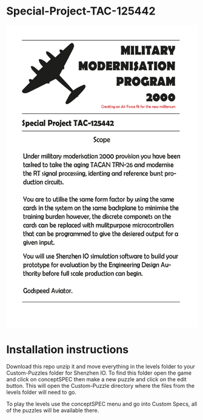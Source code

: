 # Special-Project-TAC-125442

![Alt text](/CONTRACT.png?raw=true "U8G2 Animation Tutorial")

# Installation instructions

Download this repo unzip it and move everything in the levels folder to your Custom-Puzzles folder for Shenzhen IO. To find this folder open the game and click on conceptSPEC then make a new puzzle and click on the edit button. This will open the Custom-Puzzle directory where the files from the levels folder will need to go.

To play the levels use the conceptSPEC menu and go into Custom Specs, all of the puzzles will be available there.
